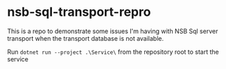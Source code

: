 # nsb-sql-transport-repro

This is a repo to demonstrate some issues I'm having with NSB Sql server transport when the transport database is not available.

Run `dotnet run --project .\Service\` from the repository root to start the service
